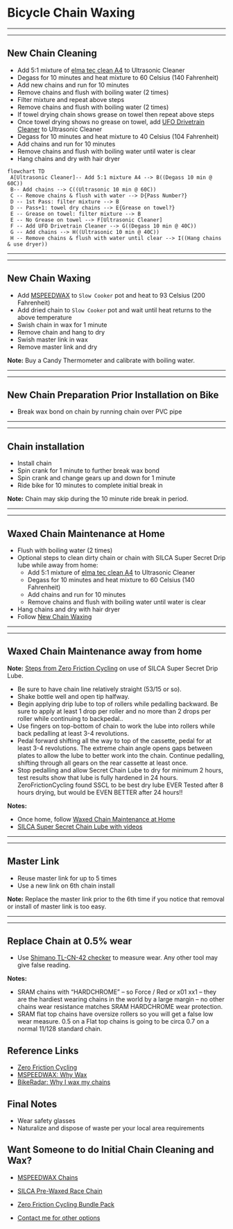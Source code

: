 # Bicycle Chain Waxing

<!--
UPDATE
-->

-----

-----

## New Chain Cleaning

- Add 5:1 mixture of [elma tec clean A4](https://www.elma-ultrasonic.com/fileadmin/downloads/CleaningAgents/ProductInformation/EN/PI_elma%20tec%20clean%20A4_EN.pdf) to Ultrasonic Cleaner
- Degass for 10 minutes and heat mixture to 60 Celsius (140 Fahrenheit)
- Add new chains and run for 10 minutes
- Remove chains and flush with boiling water (2 times)
- Filter mixture and repeat above steps
- Remove chains and flush with boiling water (2 times)
- If towel drying chain shows grease on towel then repeat above steps
- Once towel drying shows no grease on towel, add [UFO Drivetrain Cleaner](https://ceramicspeed.com/products/ufo-drivetrain-cleaner-500-ml) to Ultrasonic Cleaner
- Degass for 10 minutes and heat mixture to 40 Celsius (104 Fahrenheit)
- Add chains and run for 10 minutes
- Remove chains and flush with boiling water until water is clear
- Hang chains and dry with hair dryer

```mermaid
flowchart TD
 A[Ultrasonic Cleaner]-- Add 5:1 mixture A4 --> B((Degass 10 min @ 60C))
 B-- Add chains --> C((Ultrasonic 10 min @ 60C))
 C -- Remove chains & flush with water --> D{Pass Number?}
 D -- 1st Pass: filter mixture --> B
 D -- Pass+1: towel dry chains --> E{Grease on towel?}
 E -- Grease on towel: filter mixture --> B
 E -- No Grease on towel --> F[Ultrasonic Cleaner]
 F -- Add UFO Drivetrain Cleaner --> G((Degass 10 min @ 40C))
 G -- Add chains --> H((Ultrasonic 10 min @ 40C))
 H -- Remove chains & flush with water until clear --> I((Hang chains & use dryer))
```

-----

-----

## New Chain Waxing

- Add [MSPEEDWAX](https://moltenspeedwax.com/collections/molten-speed-wax/products/copy-of-molten-speed-wax-3-lbs) to `Slow Cooker` pot and heat to 93 Celsius (200 Fahrenheit)
- Add dried chain to `Slow Cooker` pot and wait until heat returns to the above temperature
- Swish chain in wax for 1 minute
- Remove chain and hang to dry
- Swish master link in wax
- Remove master link and dry

**Note:** Buy a Candy Thermometer and calibrate with boiling water.

-----

-----

## New Chain Preparation Prior Installation on Bike

- Break wax bond on chain by running chain over PVC pipe

-----

-----

## Chain installation

- Install chain
- Spin crank for 1 minute to further break wax bond
- Spin crank and change gears up and down for 1 minute
- Ride bike for 10 minutes to complete initial break in

**Note:** Chain may skip during the 10 minute ride break in period.

-----

-----

## Waxed Chain Maintenance at Home

- Flush with boiling water (2 times)
- Optional steps to clean dirty chain or chain with SILCA Super Secret Drip lube while away from home:
     - Add 5:1 mixture of [elma tec clean A4](https://www.elma-ultrasonic.com/fileadmin/downloads/CleaningAgents/ProductInformation/EN/PI_elma%20tec%20clean%20A4_EN.pdf) to Ultrasonic Cleaner
     - Degass for 10 minutes and heat mixture to 60 Celsius (140 Fahrenheit)
     - Add chains and run for 10 minutes
     - Remove chains and flush with boiling water until water is clear
- Hang chains and dry with hair dryer
- Follow [New Chain Waxing](Bicycle-Chain-Waxing.md#new-chain-waxing)

-----

-----

## Waxed Chain Maintenance away from home

**Note:** [Steps from Zero Friction Cycling](https://zerofrictioncycling.com.au/wp-content/uploads/2020/10/Lubricant-detail-review-Silca-super-secret-drip-v1.1.pdf) on use of SILCA Super Secret Drip Lube.

- Be sure to have chain line relatively straight (53/15 or so).
- Shake bottle well and open tip halfway.
- Begin applying drip lube to top of rollers while pedalling backward. Be sure to apply at least 1 drop per roller and no more than 2 drops per roller while continuing to backpedal..
- Use fingers on top-bottom of chain to work the lube into rollers while back pedalling at least 3-4 revolutions.
- Pedal forward shifting all the way to top of the cassette, pedal for at least 3-4 revolutions. The extreme chain angle opens gaps between plates to allow the lube to better work into the chain. Continue pedalling, shifting through all gears on the rear cassette at least once.
- Stop pedalling and allow Secret Chain Lube to dry for minimum 2 hours, test results show that lube is fully hardened in 24 hours. ZeroFrictionCycling found SSCL to be best dry lube EVER Tested after 8 hours drying, but would be EVEN BETTER after 24 hours!!

**Notes:** 

- Once home, follow [Waxed Chain Maintenance at Home](Bicycle-Chain-Waxing.md#waxed-chain-maintenance-at-home)
- [SILCA Super Secret Chain Lube with videos](https://silca.cc/collections/chain-lube-wax/products/silca-super-secret-chain-lube)



-----

-----

## Master Link

- Reuse master link for up to 5 times
- Use a new link on 6th chain install

**Note:** Replace the master link prior to the 6th time if you notice that removal or install of master link is too easy.

-----

-----

## Replace Chain at 0.5% wear

- Use [Shimano TL-CN-42 checker](https://www.amazon.com/dp/B00DT01OBC?psc=1&ref=ppx_yo2ov_dt_b_product_details) to measure wear. Any other tool may give false reading.

**Notes:** 

- SRAM chains with “HARDCHROME” – so Force / Red or x01  xx1 – they are the hardiest wearing chains in the world by a large margin – no other chains wear resistance matches SRAM HARDCHROME wear protection.
- SRAM flat top chains have oversize rollers so you will get a false low wear measure. 0.5 on a Flat top chains is going to be circa 0.7 on a normal 11/128 standard chain. 

## Reference Links

- [Zero Friction Cycling](https://zerofrictioncycling.com.au/)
- [MSPEEDWAX: Why Wax](https://moltenspeedwax.com/pages/why-wax)
- [BikeRadar: Why I wax my chains](https://www.bikeradar.com/advice/workshop/how-to-wax-a-chain)

## Final Notes

- Wear safety glasses
- Naturalize and dispose of waste per your local area requirements

## Want Someone to do Initial Chain Cleaning and Wax?

- [MSPEEDWAX Chains](https://moltenspeedwax.com/collections/ybn-chains)
- [SILCA Pre-Waxed Race Chain](https://www.biketiresdirect.com/product/silca-pre-waxed-race-chain)
- [Zero Friction Cycling Bundle Pack](https://zerofrictioncycling.com.au/product-category/bundle/)

- [Contact me for other options](mailto:r26988@gmail.com)